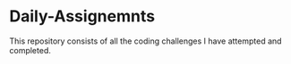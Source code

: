 # Daily-Assignemnts
This repository consists of all the coding challenges I have attempted and completed.
